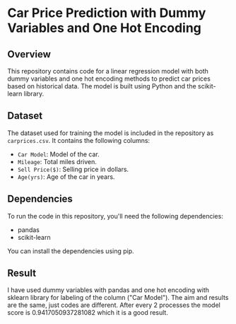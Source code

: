 # Car Price Prediction with Dummy Variables and One Hot Encoding

## Overview
This repository contains code for a linear regression model with both dummy variables and one hot encoding methods to predict car prices based on historical data. The model is built using Python and the scikit-learn library.

## Dataset
The dataset used for training the model is included in the repository as `carprices.csv`. It contains the following columns:
- `Car Model`: Model of the car.
- `Mileage`: Total miles driven.
- `Sell Price($)`: Selling price in dollars.
- `Age(yrs)`: Age of the car in years.

## Dependencies
To run the code in this repository, you'll need the following dependencies:
- pandas
- scikit-learn

You can install the dependencies using pip.

## Result
I have used dummy variables with pandas and one hot encoding with sklearn library for labeling of the column ("Car Model"). The aim and results are the same, just codes are different. After every 2 processes the model score is 0.9417050937281082 which it is a good result.
